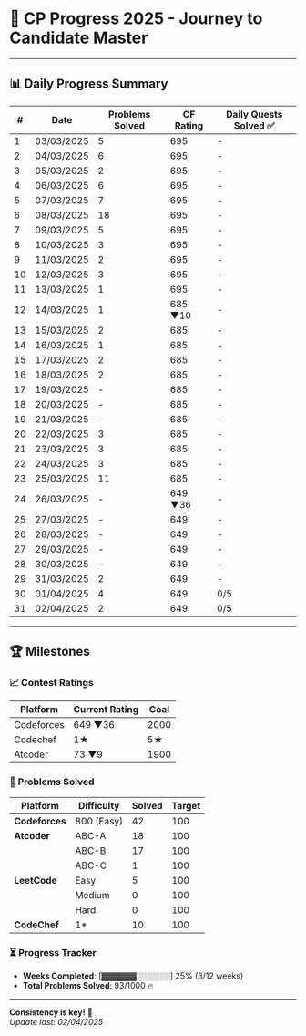 # 🚀 CP Progress 2025 - Journey to Candidate Master

---

## 📊 Daily Progress Summary

| #   | Date       | Problems Solved | CF Rating  | Daily Quests Solved ✅ |
|-----|------------|-----------------|------------|------------------------|
| 1   | 03/03/2025 | 5               | 695        |          -             |
| 2   | 04/03/2025 | 6               | 695        |          -             |
| 3   | 05/03/2025 | 2               | 695        |          -             |
| 4   | 06/03/2025 | 6               | 695        |          -             |
| 5   | 07/03/2025 | 7               | 695        |          -             |
| 6   | 08/03/2025 | 18              | 695        |          -             |
| 7   | 09/03/2025 | 5               | 695        |          -             |
| 8   | 10/03/2025 | 3               | 695        |          -             |
| 9   | 11/03/2025 | 2               | 695        |          -             |
| 10  | 12/03/2025 | 3               | 695        |          -             |
| 11  | 13/03/2025 | 1               | 695        |          -             |
| 12  | 14/03/2025 | 1               | 685 ▼10    |          -             |
| 13  | 15/03/2025 | 2               | 685        |          -             |
| 14  | 16/03/2025 | 1               | 685        |          -             |
| 15  | 17/03/2025 | 2               | 685        |          -             |
| 16  | 18/03/2025 | 2               | 685        |          -             |
| 17  | 19/03/2025 | -               | 685        |          -             |
| 18  | 20/03/2025 | -               | 685        |          -             |
| 19  | 21/03/2025 | -               | 685        |          -             |
| 20  | 22/03/2025 | 3               | 685        |          -             |
| 21  | 23/03/2025 | 3               | 685        |          -             |
| 22  | 24/03/2025 | 3               | 685        |          -             |
| 23  | 25/03/2025 | 11              | 685        |          -             |
| 24  | 26/03/2025 | -               | 649 ▼36    |          -             |
| 25  | 27/03/2025 | -               | 649        |          -             |
| 26  | 28/03/2025 | -               | 649        |          -             |
| 27  | 29/03/2025 | -               | 649        |          -             |
| 28  | 30/03/2025 | -               | 649        |          -             |
| 29  | 31/03/2025 | 2               | 649        |          -             |
| 30  | 01/04/2025 | 4               | 649        |          0/5           |
| 31  | 02/04/2025 | 2               | 649        |          0/5           |

---

## 🏆 Milestones

### 📈 Contest Ratings
| Platform    | Current Rating  | Goal   |
|-------------|-----------------|--------|
| Codeforces  | 649 ▼36         | 2000   |
| Codechef    | 1★              |  5★   |
| Atcoder     | 73 ▼9           | 1900   |

### 🧩 Problems Solved
| Platform       | Difficulty        | Solved | Target  |
|----------------|-------------------|--------|---------|
| **Codeforces** | 800 (Easy)        | 42     | 100     |
| **Atcoder**    | ABC-A             | 18     | 100     |
|                | ABC-B             | 17     | 100     |
|                | ABC-C             | 1      | 100     |
| **LeetCode**   | Easy              | 5      | 100     |
|                | Medium            | 0      | 100     |
|                | Hard              | 0      | 100     |
| **CodeChef**   | 1*                | 10     | 100     |

### ⏳ Progress Tracker
- **Weeks Completed**: [▓▓▓▓▓▓░░░░░░] 25% (3/12 weeks)
- **Total Problems Solved**: 93/1000 🔥

---


**Consistency is key!** 🔑  
*Update last: 02/04/2025*